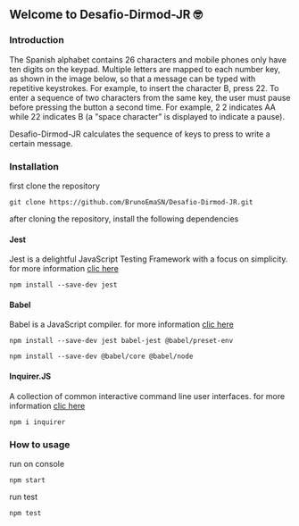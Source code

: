 ## Welcome to Desafio-Dirmod-JR 🤓

### Introduction

The Spanish alphabet contains 26 characters and mobile phones only have ten digits on the keypad. Multiple letters are mapped to each number key, as shown in the image below, so that a message can be typed with repetitive keystrokes. For example, to insert the character B, press 22. To enter a sequence of two characters from the same key, the user must pause before pressing the button a second time. For example, 2 2 indicates AA while 22 indicates B (a "space character" is displayed to indicate a pause).

Desafio-Dirmod-JR calculates the sequence of keys to press to write a certain message.

### Installation
first clone the repository

`git clone https://github.com/BrunoEmaSN/Desafio-Dirmod-JR.git`

after cloning the repository, install the following dependencies

#### Jest
Jest is a delightful JavaScript Testing Framework with a focus on simplicity.
for more information [clic here](https://jestjs.io/)

`npm install --save-dev jest`

#### Babel
Babel is a JavaScript compiler.
for more information [clic here](https://babeljs.io/)

`npm install --save-dev jest babel-jest @babel/preset-env`

`npm install --save-dev @babel/core @babel/node`

#### Inquirer.JS
A collection of common interactive command line user interfaces.
for more information [clic here](https://github.com/SBoudrias/Inquirer.js)

`npm i inquirer`

### How to usage

run on console

`npm start`

run test

`npm test`